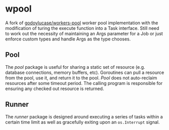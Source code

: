 # wpool

A fork of [godoylucase/workers-pool](https://github.com/godoylucase/workers-pool) worker pool implementation with the modification of turing the execute function into a Task interface. Still need to work out the necessity of maintaining an Args parameter for a Job or just enforce custom types and handle Args as the type chooses. 

## Pool

The *pool* package is useful for sharing a static set of resource (e.g. database connections, memory buffers, etc). Goroutines can pull a resource from the pool, use it, and return it to the pool. *Pool* does not auto-reclaim resources after some timeout period. The calling program is responsible for ensuring any checked out resource is returned.

## Runner

The *runner* package is designed around executing a series of tasks within a certain time limit as well as gracefully exiting upon an `os.Interrupt` signal.
